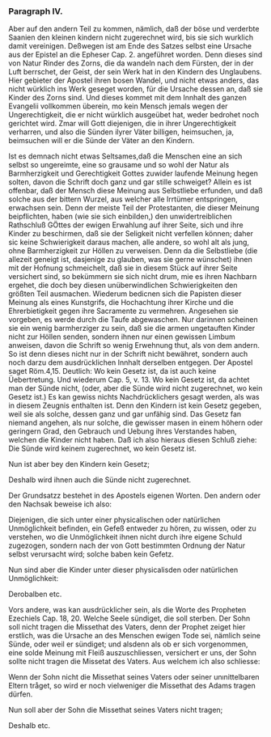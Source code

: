 <!-- Seite 156 --> 
<!-- content-0122.xml -->


### Paragraph IV. ###

Aber auf den andern Teil zu kommen, nämlich,
daß der böse und verderbte Saanien den kleinen
kindern nicht zugerechnet wird, bis sie sich
wurklich damit vereinigen. Deßwegen ist am Ende
des Satzes selbst eine Ursache aus der Epistel an die
Epheser Cap. 2. angeführet worden. Denn dieses sind
von Natur Rinder des Zorns, die da wandeln nach
dem Fürsten, der in der Luft berrschet, der Geist, der
sein Werk hat in den Kindern des Unglaubens. Hier
gebieter der Apostel ihren bosen Wandel, und nicht etwas
anders, das nicht würklich ins Werk geseget worden,
für die Ursache dessen an, daß sie Kinder des Zorns
sind. Und dieses kommet mit dem Innhalt des ganzen
Evangelii vollkommen überein, mo kein Mensch jemals
wegen der Ungerechtigkeit, die er nicht würklich ausgeübet
hat, weder bedrohet noch gerichtet wird. Zmar
will Gott diejenigen, die in ihrer Ungerechtigkeit verharren,
und also die Sünden ilyrer Väter billigen,
heimsuchen, ja, beimsuchen will er die Sünde der Väter
an den Kindern.

Ist es demnach nicht etwas Seltsames,daß die Menschen
eine an sich selbst so ungereimte, eine so grausame
und so wohl der Natur als Barmherzigkeit und Gerechtigkeit
Gottes zuwider laufende Meinung hegen solten,
davon die Schrift doch ganz und gar stille schweiget?
Allein es ist offenbar, daß der Mensch diese Meinung
aus Selbstliebe erfunden, und daß solche aus der
bittern Wurzel, aus welcher alle Irrtümer entspringen,
erwachsen sein. Denn der meiste Teil der Protestanten,
die dieser Meinung beipflichten, haben (wie
sie sich einbilden,) den unwidertreiblichen Rathschluß
GÖttes der ewigen Erwahlung auf ihrer Seite, sich
und ihre Kinder zu beschirmen, daß sie der Seligkeit
nicht verfellen können; daher sic keine Schwierigkeit
daraus machen, alle andere, so wohl alt als jung, ohne<!-- Seite 157 --> 
Barmherzigkeit zur Höllen zu verweisen. Denn da die 
Selbstliebe (die allezeit geneigt ist, dasjenige zu glauben,
was sie gerne wünschet) ihnen mit der Hofnung 
schmeichelt, daß sie in diesem Stück auf ihrer Seite versichert
sind, so bekümmern sie sich nicht drum, mie es ihren
Nachbarn ergehet, die doch bey diesen unüberwindlichen
Schwierigkeiten den größten Teil ausmachen. 
Wiederum bedicnen sich die Papisten dieser Meinung 
als eines Kunstgrifs, die Hochachtung ihrer Kirche und 
die Ehrerbietigkeit gegen ihre Sacramente zu vermehren.
Angesehen sie vorgeben, es werde durch die Taufe 
abgewaschen. Nur darinnen scheinen sie ein wenig 
barmherziger zu sein, daß sie die armen ungetauften 
Kinder nicht zur Höllen senden, sondern ihnen nur einen 
gewissen Limbum anweisen, davon die Schrift so 
wenig Erwehnung thut, als von dem andern. So ist 
denn dieses nicht nur in der Schrift nicht bewähret, sondern
auch noch darzu dem ausdrücklichen Innhalt derselben
entgegen. Der Apostel saget Röm.4,15. Deutlich:
Wo kein Gesetz ist, da ist auch keine Üebertretung.
Und wiederum Cap. 5, v. 13. Wo kein 
Gesetz ist, da achtet man der Sünde nicht, (oder,
aber die Sünde wird nicht zugerechnet, wo kein 
Gesetz ist.) Es kan gewiss nichts Nachdrücklichers gesagt
werden, als was in diesem Zeugnis enthalten ist.
Denn den Kindern ist kein Gesetz gegeben, weil sie als 
solche, dessen ganz und gar unfähig sind. Das Gesetz 
fan niemand angehen, als nur solche, die gewisser masen 
in einem höhern oder geringern Grad, den Gebrauch und 
Uebung ihres Verstandes haben, welchen die Kinder 
nicht haben. Daß ich also hieraus diesen Schluß ziehe:
Die Sünde wird keinem zugerechnet, wo kein 
Gesetz ist. 

Nun ist aber bey den Kindern kein Gesetz;

Deshalb
 wird ihnen auch die Sünde nicht zugerechnet.<!-- Seite 158 --> 

Der Grundsatzz bestehet in des Apostels eigenen
Worten. Den andern oder den Nachsak beweise ich
also:

Diejenigen, die sich unter einer physicalischen oder
natürlichen Unmöglichkeit befinden, ein Gefeß entweder
zu hören, zu wissen, oder zu verstehen, wo die Unmöglichkeit
ihnen nicht durch ihre eigene Schuld zugezogen,
sondern nach der von Gott bestimmten Ordnung der
Natur selbst verursacht wird; solche baben kein Gefetz.

Nun sind aber die Kinder unter dieser physicalisden
oder natürlichen Unmöglichkeit:

Derobalben etc.

Vors andere, was kan ausdrücklicher sein, als die
Worte des Propheten Ezechiels Cap. 18, 20. Welche
Seele sündiget, die soll sterben. Der Sohn
soll nicht tragen die Missethat des Vaters, denn
der Prophet zeiget hier erstlich, was die Ursache an des
Menschen ewigen Tode sei, nämlich seine Sünde, oder
weil er sündiget; und alsdenn als ob er sich vorgenommen,
eine solde Meinung mit Fleiß auszuschliessen,
versichert er uns, der Sohn sollte nicht tragen die Missetat
des Vaters. Aus welchem ich also schliesse:

Wenn der Sohn nicht die Missethat seines Vaters
oder seiner unınittelbaren Eltern tråget, so wird er noch
vielweniger die Missethat des Adams tragen dürfen.

Nun soll aber der Sohn die Missethat seines Vaters
nicht tragen;

Deshalb
 etc. 

